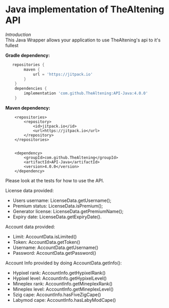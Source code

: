 
# Java implementation of TheAltening API  
*Introduction*  
This Java Wrapper allows your application to use TheAltening's api to it's fullest  
  
**Gradle dependency:**  
```groovy  
   repositories {
        maven {
            url = 'https://jitpack.io'
        }
    }
    dependencies {
        implementation 'com.github.TheAltening:API-Java:4.0.0'
    }
```  
  
  
**Maven dependency:**  
```  
	<repositories>
		<repository>
		    <id>jitpack.io</id>
		    <url>https://jitpack.io</url>
		</repository>
	</repositories>


	<dependency>
	    <groupId>com.github.TheAltening</groupId>
	    <artifactId>API-Java</artifactId>
	    <version>4.0.0</version>
	</dependency>
 ```  
 Please look at the tests for how to use the API.
 
License data provided:  
 - Users username: LicenseData.getUsername();  
 - Premium status: LicenseData.isPremium();  
 - Generator license: LicenseData.getPremiumName();  
 - Expiry date: LicenseData.getExpiryDate().  
  
  
Account data provided:  
 - Limit: AccountData.isLimited()
 - Token: AccountData.getToken()
 - Username: AccountData.getUsername()
 - Password: AccountData.getPassword()


Account Info provided by doing AccountData.getInfo():
 - Hypixel rank: AccountInfo.getHypixelRank()
 - Hypixel level: AccountInfo.getHypixelLevel()
 - Mineplex rank: AccountInfo.getMineplexRank()
 - Mineplex level: AccountInfo.getMineplexLevel()
 - 5zig cape: AccountInfo.hasFiveZigCape()
 - Labymod cape: AccountInfo.hasLabyModCape()

